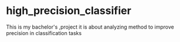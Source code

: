 # high_precision_classifier
This is my bachelor's ,project it is about analyzing method to improve precision in classification tasks 
